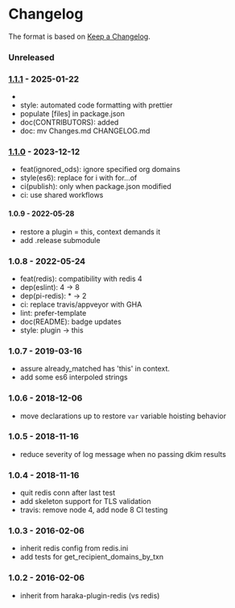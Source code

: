 # Changelog

The format is based on [Keep a Changelog](https://keepachangelog.com/).

### Unreleased

### [1.1.1] - 2025-01-22

-
- style: automated code formatting with prettier
- populate [files] in package.json
- doc(CONTRIBUTORS): added
- doc: mv Changes.md CHANGELOG.md

### [1.1.0] - 2023-12-12

- feat(ignored_ods): ignore specified org domains
- style(es6): replace for i with for...of
- ci(publish): only when package.json modified
- ci: use shared workflows

#### 1.0.9 - 2022-05-28

- restore a plugin = this, context demands it
- add .release submodule

### 1.0.8 - 2022-05-24

- feat(redis): compatibility with redis 4
- dep(eslint): 4 -> 8
- dep(pi-redis): \* -> 2
- ci: replace travis/appveyor with GHA
- lint: prefer-template
- doc(README): badge updates
- style: plugin -> this

### 1.0.7 - 2019-03-16

- assure already_matched has 'this' in context.
- add some es6 interpoled strings

### 1.0.6 - 2018-12-06

- move declarations up to restore `var` variable hoisting behavior

### 1.0.5 - 2018-11-16

- reduce severity of log message when no passing dkim results

### 1.0.4 - 2018-11-16

- quit redis conn after last test
- add skeleton support for TLS validation
- travis: remove node 4, add node 8 CI testing

### 1.0.3 - 2016-02-06

- inherit redis config from redis.ini
- add tests for get_recipient_domains_by_txn

### 1.0.2 - 2016-02-06

- inherit from haraka-plugin-redis (vs redis)

[1.1.0]: https://github.com/haraka/haraka-plugin-known-senders/releases/tag/1.1.0
[1.1.1]: https://github.com/haraka/haraka-plugin-known-senders/releases/tag/v1.1.1
[1.0.8]: https://github.com/haraka/haraka-plugin-known-senders/releases/tag/1.0.8
[1.0.9]: https://github.com/haraka/haraka-plugin-known-senders/releases/tag/1.0.9
